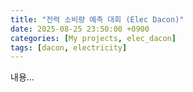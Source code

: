 ```yaml
---
title: "전력 소비량 예측 대회 (Elec Dacon)"
date: 2025-08-25 23:50:00 +0900
categories: [My projects, elec_dacon]
tags: [dacon, electricity]
---
```

내용...
